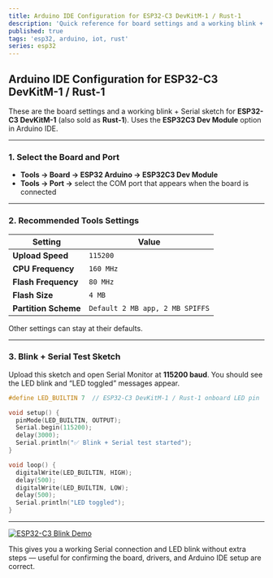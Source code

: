 ```yaml
---
title: Arduino IDE Configuration for ESP32-C3 DevKitM-1 / Rust-1
description: 'Quick reference for board settings and a working blink + Serial sketch using ESP32C3 Dev Module.'
published: true
tags: 'esp32, arduino, iot, rust'
series: esp32
---
```


## Arduino IDE Configuration for ESP32-C3 DevKitM-1 / Rust-1

These are the board settings and a working blink + Serial sketch for **ESP32-C3 DevKitM-1** (also sold as **Rust-1**).
Uses the **ESP32C3 Dev Module** option in Arduino IDE.

---

### 1. Select the Board and Port

* **Tools → Board → ESP32 Arduino → ESP32C3 Dev Module**
* **Tools → Port →** select the COM port that appears when the board is connected

---

### 2. Recommended Tools Settings

| Setting              | Value                           |
| -------------------- | ------------------------------- |
| **Upload Speed**     | `115200`                        |
| **CPU Frequency**    | `160 MHz`                       |
| **Flash Frequency**  | `80 MHz`                        |
| **Flash Size**       | `4 MB`                          |
| **Partition Scheme** | `Default 2 MB app, 2 MB SPIFFS` |

Other settings can stay at their defaults.

---

### 3. Blink + Serial Test Sketch

Upload this sketch and open Serial Monitor at **115200 baud**.
You should see the LED blink and “LED toggled” messages appear.

```cpp
#define LED_BUILTIN 7  // ESP32-C3 DevKitM-1 / Rust-1 onboard LED pin

void setup() {
  pinMode(LED_BUILTIN, OUTPUT);
  Serial.begin(115200);
  delay(3000);
  Serial.println("✅ Blink + Serial test started");
}

void loop() {
  digitalWrite(LED_BUILTIN, HIGH);
  delay(500);
  digitalWrite(LED_BUILTIN, LOW);
  delay(500);
  Serial.println("LED toggled");
}
```

---

[![ESP32-C3 Blink Demo](https://img.youtube.com/vi/c1zmzfYx5Uo/maxresdefault.jpg)](https://youtu.be/c1zmzfYx5Uo)

This gives you a working Serial connection and LED blink without extra steps — useful for confirming the board, drivers, and Arduino IDE setup are correct.
